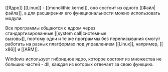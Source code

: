 [[Ядро]] [[Linux]] - [[monolithic kernel]], оно состоит из одного [[Файл|файла]], а для расширения его функциональности можно использовать модули.

Все программы общаются с ядром через стандартизированные [[system call|системные вызовы]], поэтому одни и те же программы без переписывания смогут работать на разных платформах под управлением [[Linux]], например, [[x86]] и [[ARM]].

Windows использует гибридное ядро, которое состоит из множества небольших частей - dll, каждая из которых отвечает за свою функцию.